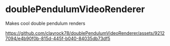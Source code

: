 # doublePendulumVideoRenderer
Makes cool double pendulum renders



https://github.com/clayrock78/doublePendulumVideoRenderer/assets/92127094/e4b90f0b-815d-445f-b040-84035db73df5
